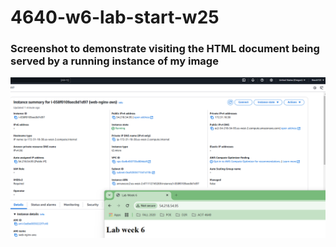 # 4640-w6-lab-start-w25

### Screenshot to demonstrate visiting the HTML document being served by a running instance of my image
![](screenshots/website.png)

